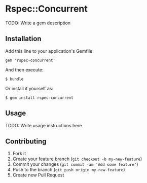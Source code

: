 # Rspec::Concurrent

TODO: Write a gem description

## Installation

Add this line to your application's Gemfile:

    gem 'rspec-concurrent'

And then execute:

    $ bundle

Or install it yourself as:

    $ gem install rspec-concurrent

## Usage

TODO: Write usage instructions here

## Contributing

1. Fork it
2. Create your feature branch (`git checkout -b my-new-feature`)
3. Commit your changes (`git commit -am 'Add some feature'`)
4. Push to the branch (`git push origin my-new-feature`)
5. Create new Pull Request
